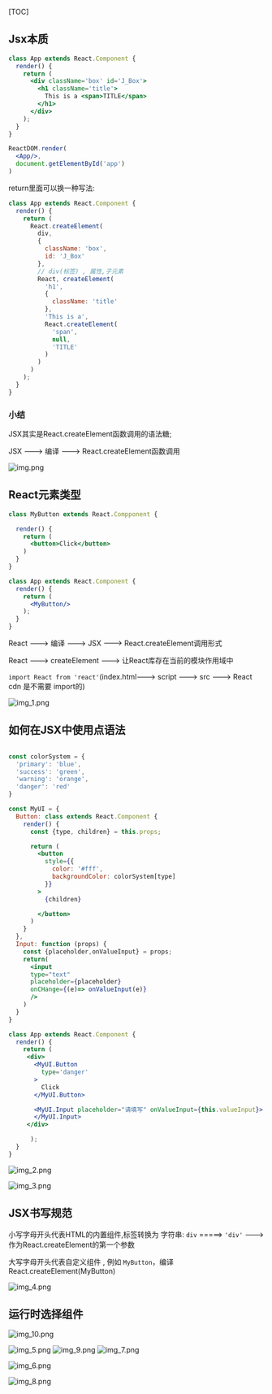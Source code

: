[TOC]

## Jsx本质

```jsx
class App extends React.Component {
  render() {
    return (
      <div className='box' id='J_Box'>
        <h1 className='title'>
          This is a <span>TITLE</span>
        </h1>
      </div>
    );
  }
}

ReactDOM.render(
  <App/>,
  document.getElementById('app')
)
```

return里面可以换一种写法:

```jsx
class App extends React.Component {
  render() {
    return (
      React.createElement(
        div,
        {
          className: 'box',
          id: 'J_Box'
        },
        // div(标签) , 属性,子元素
        React, createElement(
          'h1',
          {
            className: 'title'
          },
          'This is a',
          React.createElement(
            'span',
            null,
            'TITLE'
          )
        )
      )
    );
  }
}
```

### 小结

JSX其实是React.createElement函数调用的语法糖;

JSX ---> 编译 ---> React.createElement函数调用

![img.png](img.png)

## React元素类型

```jsx
class MyButton extends React.Compponent {

  render() {
    return (
      <button>Click</button>
    )
  }
}

class App extends React.Component {
  render() {
    return (
      <MyButton/>
    );
  }
}

```

React ---> 编译 ---> JSX ---> React.createElement调用形式

React ---> createElement ---> 让React库存在当前的模块作用域中

`import React from 'react'`(index.html---> script ---> src ---> React cdn 是不需要 import的)

![img_1.png](img_1.png)

## 如何在JSX中使用点语法

```jsx

const colorSystem = {
  'primary': 'blue',
  'success': 'green',
  'warning': 'orange',
  'danger': 'red'
}

const MyUI = {
  Button: class extends React.Component {
    render() {
      const {type, children} = this.props;

      return (
        <button
          style={{
            color: '#fff',
            backgroundColor: colorSystem[type]
          }}
        >
          {children}

        </button>
      )
    }
  },
  Input: function (props) {
    const {placeholder,onValueInput} = props;
    return(
      <input
      type="text"
      placeholder={placeholder}
      onCHange={(e)=> onValueInput(e)}
      />
    )
  }
}

class App extends React.Component {
  render() {
    return (
     <div>
       <MyUI.Button
         type='danger'
       >
         Click
       </MyUI.Button>

       <MyUI.Input placeholder="请填写" onValueInput={this.valueInput}>
       </MyUI.Input>
     </div>

      );
  }
}
```

![img_2.png](img_2.png)

![img_3.png](img_3.png)


## JSX书写规范

小写字母开头代表HTML的内置组件,标签转换为 字符串: `div` =====> `'div'` --->作为React.createElement的第一个参数

大写字母开头代表自定义组件 , 例如 `MyButton`，编译 React.createElement(MyButton)


![img_4.png](img_4.png)




## 运行时选择组件

![img_10.png](img_10.png)


![img_5.png](img_5.png)
![img_9.png](img_9.png)
![img_7.png](img_7.png)

![img_6.png](img_6.png)

![img_8.png](img_8.png)




